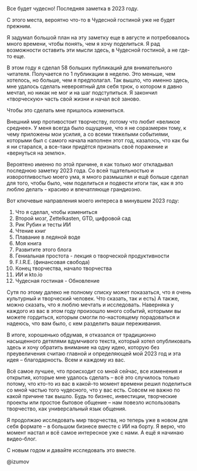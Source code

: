 Все будет чудесно! Последняя заметка в 2023 году.

С этого места, вероятно что-то в Чудесной гостиной уже не будет прежним.

Я задумал большой план на эту заметку еще в августе и потребовалось много времени, чтобы понять, чем я хочу поделиться. Я рад возможности оставить эти мысли здесь, в Чудесной гостиной, а не где-то еще.

В этом году я сделал 58 больших публикаций для внимательного читателя. Получается по 1 публикации в неделю. Это меньше, чем хотелось, но больше, чем я предполагал. Так вышло, что именно здесь, мне удалось сделать невероятный для себя трюк, о котором я давно мечтал, но никак не мог и на шаг подступиться. Я закончил «творческую» часть свой жизни и начал всё заново. 

Чтобы это сделать мне пришлось измениться.

Внешний мир противостоит творчеству, потому что любит «великое среднее». У меня всегда было ощущение, что я не соразмерен тому, к чему приложены мои усилия, а со всеми тяжелыми событиями, которыми был с самого начала наполнен этот год, казалось, что как бы я ни старался, а все-таки придётся признать своё поражение и «вернуться на землю». 

Вероятено именно по этой причине, я как только мог откладывал последнюю заметку 2023 года. Со всей тщательностью и изворотливостью моего ума, я много размышлял и ещё больше сделал для того, чтобы было, чем поделиться и подвести итоги так, как я это люблю делать - красиво и впечатляюще грандиозно.

Вот ключевые направления моего интереса в минувшем 2023 году:
1. Что я сделал, чтобы измениться
2. Второй мозг, Zettelkasten, GTD, цифровой сад
3. Рик Рубин и тесты ИИ
4. Чтение книг
5. Плавание в ледяной воде
6. Моя книга
7. Развитите этого блога
8. Гениальная простота - лекция о творческой продуктивности
9. F.I.R.E. (финансовая свобода)
10. Конец творчества, начало творчества
11. ИИ и kto.io
12. Чудесная гостиная - Обновление

Сутя по этому далеко не полному списку может показаться, что я очень культурный и творческий человек. Что сказать, так и есть) А также, можно сказать, что я люблю мечтать и исследовать. Наверняка у каждого из вас в этом году произошло много событий, которыми вы можете гордиться, которым смогли по-настоящему порадоваться и надеюсь, что вам было, с кем разделить ваши переживания.

В итоге, хорошенько обдумав, я отказался от традиционно насыщенного детялями вдумчивого текста, который хотел опубликовать здесь и хочу обратить внимание на одну идею, которую без преувеличения считаю главной и определяющей мой 2023 год и эта идея – благодарность. Всем и каждому из вас.

Всё самое лучшее, что происходит со мной сейчас, все изменения и открытия, которые мне удалось сделать – всё это случилось только потому, что кто-то из вас в какой-то момент времени решил поделиться со мной частью того чудесного, что у вас есть. Совсем не важно по какой причине так вышло. Будь то бизнес, инвестиции, творческие проекты или простое бытовое общение – нам повезло использовать творчество, как универсальный язык общения.

Я продолжаю исследовать мир творчества, но теперь уже в новом для себя формате – в большом бизнесе вместе с ИИ на борту. Я верю, что момент настал и всё самое интересное уже с нами. А ещё я начинаю видео-блог.

С новым годом и давайте исследовать это вместе.

@izumov